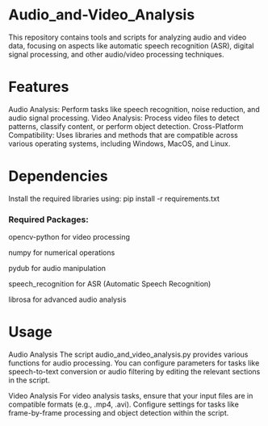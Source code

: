 # Audio_and-Video_Analysis
This repository contains tools and scripts for analyzing audio and video data, focusing on aspects like automatic speech recognition (ASR), digital signal processing, and other audio/video processing techniques.

# Features
Audio Analysis: Perform tasks like speech recognition, noise reduction, and audio signal processing.
Video Analysis: Process video files to detect patterns, classify content, or perform object detection.
Cross-Platform Compatibility: Uses libraries and methods that are compatible across various operating systems, including Windows, MacOS, and Linux.

# Dependencies
Install the required libraries using:
pip install -r requirements.txt

### Required Packages:

opencv-python for video processing

numpy for numerical operations

pydub for audio manipulation

speech_recognition for ASR (Automatic Speech Recognition)

librosa for advanced audio analysis

# Usage
Audio Analysis
The script audio_and_video_analysis.py provides various functions for audio processing. You can configure parameters for tasks like speech-to-text conversion or audio filtering by editing the relevant sections in the script.

Video Analysis
For video analysis tasks, ensure that your input files are in compatible formats (e.g., .mp4, .avi). Configure settings for tasks like frame-by-frame processing and object detection within the script.
